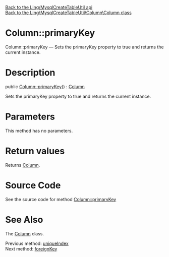 [Back to the Ling/MysqlCreateTableUtil api](https://github.com/lingtalfi/MysqlCreateTableUtil/blob/master/doc/api/Ling/MysqlCreateTableUtil.md)<br>
[Back to the Ling\MysqlCreateTableUtil\Column\Column class](https://github.com/lingtalfi/MysqlCreateTableUtil/blob/master/doc/api/Ling/MysqlCreateTableUtil/Column/Column.md)


Column::primaryKey
================



Column::primaryKey — Sets the primaryKey property to true and returns the current instance.




Description
================


public [Column::primaryKey](https://github.com/lingtalfi/MysqlCreateTableUtil/blob/master/doc/api/Ling/MysqlCreateTableUtil/Column/Column/primaryKey.md)() : [Column](https://github.com/lingtalfi/MysqlCreateTableUtil/blob/master/doc/api/Ling/MysqlCreateTableUtil/Column/Column.md)




Sets the primaryKey property to true and returns the current instance.




Parameters
================

This method has no parameters.


Return values
================

Returns [Column](https://github.com/lingtalfi/MysqlCreateTableUtil/blob/master/doc/api/Ling/MysqlCreateTableUtil/Column/Column.md).








Source Code
===========
See the source code for method [Column::primaryKey](https://github.com/lingtalfi/MysqlCreateTableUtil/blob/master/Column/Column.php#L249-L253)


See Also
================

The [Column](https://github.com/lingtalfi/MysqlCreateTableUtil/blob/master/doc/api/Ling/MysqlCreateTableUtil/Column/Column.md) class.

Previous method: [uniqueIndex](https://github.com/lingtalfi/MysqlCreateTableUtil/blob/master/doc/api/Ling/MysqlCreateTableUtil/Column/Column/uniqueIndex.md)<br>Next method: [foreignKey](https://github.com/lingtalfi/MysqlCreateTableUtil/blob/master/doc/api/Ling/MysqlCreateTableUtil/Column/Column/foreignKey.md)<br>


